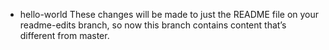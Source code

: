 * hello-world
These changes will be made to just the README file on your readme-edits branch, 
so now this branch contains content that’s different from master.
